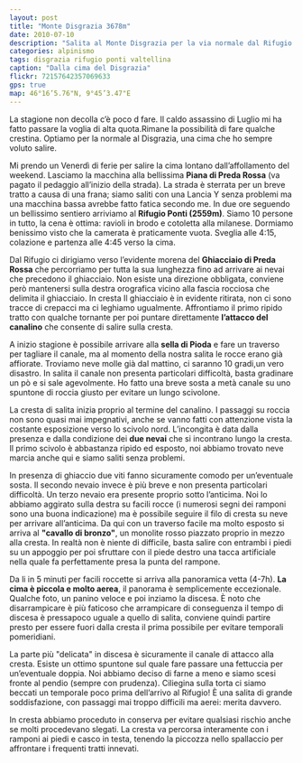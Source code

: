 ```yaml
---
layout: post
title: "Monte Disgrazia 3678m"
date: 2010-07-10
description: "Salita al Monte Disgrazia per la via normale dal Rifugio Ponti"
categories: alpinismo
tags: disgrazia rifugio ponti valtellina 
caption: "Dalla cima del Disgrazia"
flickr: 72157642357069633
gps: true
map: 46°16’5.76"N, 9°45’3.47"E
---
```


La stagione non decolla c’è poco d fare. Il caldo assassino di Luglio mi ha fatto passare la voglia di alta quota.Rimane la possibilità di fare qualche crestina. Optiamo per la normale al Disgrazia, una cima che ho sempre voluto salire.

Mi prendo un Venerdì di ferie per salire la cima lontano dall’affollamento del weekend. Lasciamo la macchina alla bellissima **Piana di Preda Rossa** (va pagato il pedaggio all’inizio della strada). La strada è sterrata per un breve tratto a causa di una frana; siamo saliti con una Lancia Y senza problemi ma una macchina bassa avrebbe fatto fatica secondo me. In due ore seguendo un bellissimo sentiero arriviamo al **Rifugio Ponti (2559m)**. Siamo 10 persone in tutto, la cena è ottima: ravioli in brodo e cotoletta alla milanese. Dormiamo benissimo visto che la camerata è praticamente vuota. Sveglia alle 4:15, colazione e partenza alle 4:45 verso la cima.

Dal Rifugio ci dirigiamo verso l’evidente morena del **Ghiacciaio di Preda Rossa** che percorriamo per tutta la sua lunghezza fino ad arrivare ai nevai che precedono il ghiacciaio. Non esiste una direzione obbligata, conviene però mantenersi sulla destra orografica vicino alla fascia rocciosa che delimita il ghiacciaio. In cresta Il ghiacciaio è in evidente ritirata, non ci sono tracce di crepacci ma ci leghiamo ugualmente. Affrontiamo il primo ripido tratto con qualche tornante per poi puntare direttamente **l’attacco del canalino** che consente di salire sulla cresta.

A inizio stagione è possibile arrivare alla **sella di Pioda** e fare un traverso per tagliare il canale, ma al momento della nostra salita le rocce erano già affiorate. Troviamo neve molle già dal mattino, ci saranno 10 gradi,un vero disastro. In salita il canale non presenta particolari difficoltà, basta gradinare un pò e si sale agevolmente. Ho fatto una breve sosta a metà canale su uno spuntone di roccia giusto per evitare un lungo scivolone.

La cresta di salita inizia proprio al termine del canalino. I passaggi su roccia non sono quasi mai impegnativi, anche se vanno fatti con attenzione vista la costante esposizione verso lo scivolo nord. L’incongita è data dalla presenza e dalla condizione dei **due nevai** che si incontrano lungo la cresta. Il primo scivolo è abbastanza ripido ed esposto, noi abbiamo trovato neve marcia anche qui e siamo saliti senza problemi.

In presenza di ghiaccio due viti fanno sicuramente comodo per un’eventuale sosta. Il secondo nevaio invece è più breve e non presenta particolari difficoltà. Un terzo nevaio era presente proprio sotto l’anticima. Noi lo abbiamo aggirato sulla destra su facili rocce (i numerosi segni dei ramponi sono una buona indicazione) ma è possibile seguire il filo di cresta su neve per arrivare all’anticima. Da qui con un traverso facile ma molto esposto si arriva al **"cavallo di bronzo"**, un monolite rosso piazzato proprio in mezzo alla cresta. In realtà non è niente di difficile, basta salire con entrambi i piedi su un appoggio per poi sfruttare con il piede destro una tacca artificiale nella quale fa perfettamente presa la punta del rampone.

Da li in 5 minuti per facili roccette si arriva alla panoramica vetta (4-7h). **La cima è piccola e molto aerea**, il panorama è semplicemente eccezionale. Qualche foto, un panino veloce e poi inziamo la discesa. È noto che disarrampicare è più faticoso che arrampicare di conseguenza il tempo di discesa è pressapoco uguale a quello di salita, conviene quindi partire presto per essere fuori dalla cresta il prima possibile per evitare temporali pomeridiani.

La parte più "delicata" in discesa è sicuramente il canale di attacco alla cresta. Esiste un ottimo spuntone sul quale fare passare una fettuccia per un’eventuale doppia. Noi abbiamo deciso di farne a meno e siamo scesi fronte al pendio (sempre con prudenza). Ciliegina sulla torta ci siamo beccati un temporale poco prima dell’arrivo al Rifugio! È una salita di grande soddisfazione, con passaggi mai troppo difficili ma aerei: merita davvero.

In cresta abbiamo proceduto in conserva per evitare qualsiasi rischio anche se molti procedevano slegati. La cresta va percorsa interamente con i ramponi ai piedi e casco in testa, tenendo la piccozza nello spallaccio per affrontare i frequenti tratti innevati.